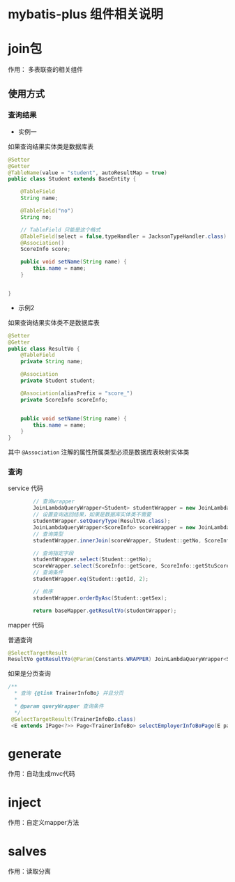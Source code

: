 # mybatis-plus 组件相关说明

# join包

作用： 多表联查的相关组件

## 使用方式

### 查询结果

- 实例一

如果查询结果实体类是数据库表

```java
@Setter
@Getter
@TableName(value = "student", autoResultMap = true)
public class Student extends BaseEntity {

    @TableField
    String name;

    @TableField("no")
    String no;

    // TableField 只能是这个格式
    @TableField(select = false,typeHandler = JacksonTypeHandler.class)
    @Association()
    ScoreInfo score;

    public void setName(String name) {
        this.name = name;
    }


}
```

- 示例2

如果查询结果实体类不是数据库表

```java
@Setter
@Getter
public class ResultVo {
    @TableField
    private String name;

    @Association
    private Student student;

    @Association(aliasPrefix = "score_")
    private ScoreInfo scoreInfo;


    public void setName(String name) {
        this.name = name;
    }
}
```

其中 `@Association` 注解的属性所属类型必须是数据库表映射实体类

### 查询

service 代码
```java
        // 查询wrapper
        JoinLambdaQueryWrapper<Student> studentWrapper = new JoinLambdaQueryWrapper<>(Student.class);
        // 设置查询返回结果，如果是数据库实体类不需要
        studentWrapper.setQueryType(ResultVo.class);
        JoinLambdaQueryWrapper<ScoreInfo> scoreWrapper = new JoinLambdaQueryWrapper<>(ScoreInfo.class);
        // 查询类型
        studentWrapper.innerJoin(scoreWrapper, Student::getNo, ScoreInfo::getStuNo);

        // 查询指定字段
        studentWrapper.select(Student::getNo);
        scoreWrapper.select(ScoreInfo::getScore, ScoreInfo::getStuScore);
        // 查询条件
        studentWrapper.eq(Student::getId, 2);

        // 排序
        studentWrapper.orderByAsc(Student::getSex);

        return baseMapper.getResultVo(studentWrapper);
```

mapper 代码

普通查询
```java
@SelectTargetResult
ResultVo getResultVo(@Param(Constants.WRAPPER) JoinLambdaQueryWrapper<Student> lambdaQueryWrapper);
```

如果是分页查询
```java
/**
  * 查询 {@link TrainerInfoBo} 并且分页
  *
  * @param queryWrapper 查询条件
  */
 @SelectTargetResult(TrainerInfoBo.class)
 <E extends IPage<?>> Page<TrainerInfoBo> selectEmployerInfoBoPage(E page, @Param(Constants.WRAPPER) JoinLambdaQueryWrapper<TrainerInfo> queryWrapper);

```



# generate

作用：自动生成mvc代码

# inject
作用：自定义mapper方法

# salves

作用：读取分离

